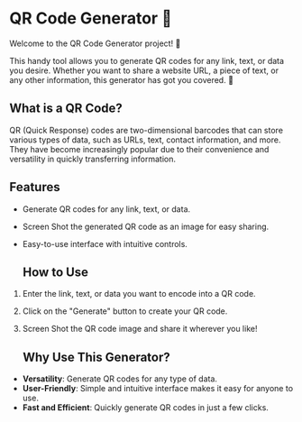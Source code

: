 # QR Code Generator 📲

Welcome to the QR Code Generator project! 🎉

This handy tool allows you to generate QR codes for any link, text, or data you desire. Whether you want to share a website URL, a piece of text, or any other information, this generator has got you covered. 🚀

## What is a QR Code?

QR (Quick Response) codes are two-dimensional barcodes that can store various types of data, such as URLs, text, contact information, and more. They have become increasingly popular due to their convenience and versatility in quickly transferring information.

## Features

- Generate QR codes for any link, text, or data.
- Screen Shot the generated QR code as an image for easy sharing.
- Easy-to-use interface with intuitive controls.

  ## How to Use

1. Enter the link, text, or data you want to encode into a QR code.
2. Click on the "Generate" button to create your QR code.
3. Screen Shot the QR code image and share it wherever you like!

   ## Why Use This Generator?

- **Versatility**: Generate QR codes for any type of data.
- **User-Friendly**: Simple and intuitive interface makes it easy for anyone to use.
- **Fast and Efficient**: Quickly generate QR codes in just a few clicks.
